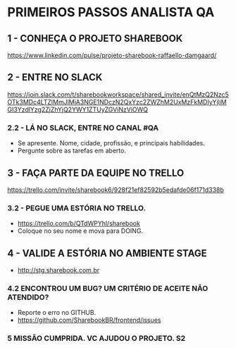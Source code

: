 # PRIMEIROS PASSOS ANALISTA QA

## 1 - CONHEÇA O PROJETO SHAREBOOK

https://www.linkedin.com/pulse/projeto-sharebook-raffaello-damgaard/

## 2 - ENTRE NO SLACK

https://join.slack.com/t/sharebookworkspace/shared_invite/enQtMzQ2Nzc5OTk3MDc4LTZlMmJlMjA3NGE1NDczN2QxYzc2ZWZhM2UxMzFkMDIyYjliMGI3YzdlYzg2ZjZhYjQ2YWY1ZTUyZGViNzViOWQ

### 2.2 - LÁ NO SLACK, ENTRE NO CANAL #QA

- Se apresente. Nome, cidade, profissão, e principais habilidades.
- Pergunte sobre as tarefas em aberto.

## 3 - FAÇA PARTE DA EQUIPE NO TRELLO

https://trello.com/invite/sharebook6/928f21ef82592b5edafde06f171d338b

### 3.2 - PEGUE UMA ESTÓRIA NO TRELLO.

- https://trello.com/b/QTdWPYhl/sharebook
- Coloque no seu nome e mova para DOING.

## 4 - VALIDE A ESTÓRIA NO AMBIENTE STAGE

- http://stg.sharebook.com.br

### 4.2 ENCONTROU UM BUG? UM CRITÉRIO DE ACEITE NÃO ATENDIDO?

- Reporte o erro no GITHUB.
- https://github.com/SharebookBR/frontend/issues


### 5 MISSÃO CUMPRIDA. VC AJUDOU O PROJETO. S2
